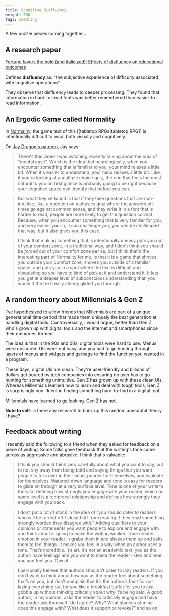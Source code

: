 ```yaml
---
title: Cognitive Disfluency
weight: 500
tags: seedling
---
```


A few puzzle pieces coming together...

## A research paper

[Fortune favors the bold (and italicized): Effects of disfluency on educational outcomes](https://www.sciencedirect.com/science/article/abs/pii/S001002771000226X)

Defines **disfluency** as: "the subjective experience of difficulty associated with cognitive operations"

They observe that disfluency leads to deeper processing. They found that information in hard-to-read fonts was better remembered than easier-to-read information.

## An Ergodic Game called Normality

In [Normality](https://objectivereality.itch.io/normality), the game text of this [[tabletop RPGs|tabletop RPG]] is intentionally difficult to read, both visually and cognitively.

On [Jay Dragon's patreon](https://www.patreon.com/possumcreek), Jay says:

> There's this video I was watching recently talking about the idea of "mental ease". Which is the idea that neurologically, when you encounter something that is familiar to you, your mind relaxes a little bit. When it's easier to understand, your mind relaxes a little bit. Like, if you're looking at a multiple choice quiz, the one that feels the most natural to you on first glance is probably going to be right because your cognitive space can identify that before you can. 

> But what they've found is that if they take questions that are non-intuitive, like, a question on a physics quiz where the answers oft-times go against common sense, and they write it in a font that is harder to read, people are more likely to get the question correct. Because, when you encounter something that is very familiar for you, and very eases-you-in, it can challenge you, you *can* be challenged that way, but it also gives you this ease.

> I think that making something that is intentionally uneasy puts you out of your comfort zone, in a traditional way, and I don't think you should be *forced* out of your comfort zone per se, but I think that's the interesting part of Normality for me, is that it is a game that shoves you outside your comfort zone, shoves you outside of a familiar space, and puts you in a spot where the text is difficult and disquieting so you have to kind of pick at it and understand it, It lets you get at a deeper level of subconscious understanding than you would if the text really clearly glided you through.

## A random theory about Millennials & Gen Z

I've hypothesized to a few friends that Millennials are part of a unique generational time-period that made them uniquely the *best* generation at handling digital tools. Controversially, I would argue, better than Gen Z, who's grown up with digital tools and the internet and smartphones since their memories formed.

The idea is that in the 90s and 00s, digital tools were hard to use. Menus were obscured, UIs were not easy, and you had to go hunting through layers of menus and widgets and garbage to find the function you wanted in a program.

These days, digital UIs are clean. They're user-friendly and billions of dollars get poured by tech companies into ensuring no user has to go hunting for something unintuitive. Gen Z has grown up with these clean UIs. Whereas Millennials learned how to learn and deal with tough tools, Gen Z is surprisingly non-fluent in finding something hard-to-find in a digital tool.

Millennials have learned to go looking. Gen Z has not.

**Note to self**: is there any research to back up this random anecdotal theory I have?

## Feedback about writing

I recently said the following to a friend when they asked for feedback on a piece of writing. Some folks gave feedback that the writing's tone came across as aggressive and abrasive. I think that's valuable:

> I think you should think very carefully about what you want to say, but to not shy away from being bold and saying things that you want people to turn over in their head, ponder for themselves, and evaluate for themselves. Watered-down language and tone is easy for readers to glide on through at a very surface level. Tone is one of your writer’s tools for defining how strongly you engage with your reader, which on some level is a reciprocal relationship and defines how strongly they engage with you back. 

> I don’t put a lot of stock in the idea of “you should cater to readers who will be turned off / closed off from reading if they read something strongly worded they disagree with.” Adding qualifiers to your opinions or statements you want people to explore and engage with and think about is going to make the writing weaker. Tone creates emotion in your reader. It grabs them in and shakes them up and asks them to feel things. It makes you feel in a way when an author uses a tone. That’s incredible. It’s art. It’s not an academic text, you as the author have feelings and you want to make the reader listen and hear you and feel you. Own it.

> I personally believe that authors shouldn’t cater to lazy readers. If you don’t want to think about how you as the reader feel about something, that’s on you, but don’t complain that it’s the author’s fault for not laying everything out for you like a breakfast buffet for you to just gobble up without thinking critically about why it’s being said. A good author, in my opinion, asks the reader to critically engage and have the reader ask themself “do I agree? Why? What stances of mine does this engage with? What does it support or revoke?” and so on. 


